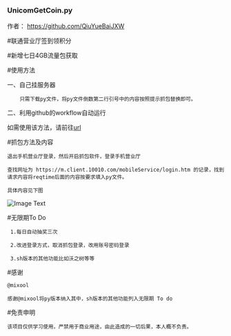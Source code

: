 ### UnicomGetCoin.py
作者： https://github.com/QiuYueBaiJXW

#联通营业厅签到领积分

#新增七日4GB流量包获取


#使用方法

  一、自己挂服务器

        只需下载py文件，将py文件倒数第二行引号中的内容按照提示抓包替换即可。
  
  二、利用github的workflow自动运行
   
   如需使用该方法，请前往[url](https://github.com/QiuYueBaiJXW/UnicomGetCoin)
 
 #抓包方法及内容
    
    退出手机营业厅登录，然后开启抓包软件，登录手机营业厅
    
    查找网址为 https://m.client.10010.com/mobileService/login.htm 的记录，找到请求内容将reqtime后面的内容按要求填入py文件。
    
    具体内容见下图
    
   ![Image Text](https://github.com/QiuYueBaiJXW/UnicomGetCoin/blob/master/Photo/A86CC0F6-E719-47C2-9087-AA428FC88C00.jpeg?raw=true)
  
  
    
 #无限期To Do
 
     1.每日自动抽奖三次
     
     2.改进登录方式，取消抓包登录，改用账号密码登录
     
     3.sh版本的其他功能比如沃之树等等
 
 #感谢
    
    @mixool
    
    感谢@mixool将py版本纳入其中，sh版本的其他功能列入无限期 To do
    
  #免责申明
    
    该项目仅供学习使用，严禁用于商业用途，由此造成的一切后果，本人概不负责。
